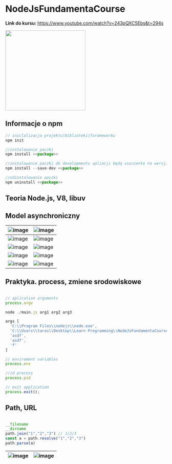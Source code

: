 # NodeJsFundamentaCourse

**Link do kursu:** https://www.youtube.com/watch?v=243pQXC5Ebs&t=294s


<img src=https://github.com/user-attachments/assets/8793df98-4f25-4134-b267-6500ea0e0ec6 height=250/>

## Informacje o npm 

```js
// iniclalizacja projektu|biblioteki|farameworku
npm init

//instalowanie paczki
npm install <<package>>

//instalowanie paczki do developmentu apliacji będą usuniente na wersji produkcyjnej
npm install --save-dev <<package>>

//odinstalowanie paczki
npm uninstall <<package>>
```

## Teoria Node.js, V8, libuv

## Model asynchroniczny 

|![image](https://github.com/user-attachments/assets/34b46cef-cf32-4f76-a78e-b713bcebf254)|![image](https://github.com/user-attachments/assets/82051128-5cf2-4c3f-bbe0-afb5dacbe359)|
|-|-|
|![image](https://github.com/user-attachments/assets/6b9c82ac-5eb5-40b9-bd73-6c49709201e4)|![image](https://github.com/user-attachments/assets/e99e98f1-e8e6-419d-8ed7-2860e2dbe820)|
|![image](https://github.com/user-attachments/assets/87ba17c2-2a92-4ec7-bd7b-1846ebacaf20)|![image](https://github.com/user-attachments/assets/8594cc72-e546-4dbd-86a7-8581f4e637cc)|
|![image](https://github.com/user-attachments/assets/a4cc3ef1-c162-4bcc-983a-537a89a18221)|![image](https://github.com/user-attachments/assets/f147e253-5b85-496a-b3ab-e49cea25b3e8)|
|![image](https://github.com/user-attachments/assets/0bd65092-5ea8-41fc-a428-c0cc70d94cd0)|![image](https://github.com/user-attachments/assets/4e129ee1-648d-4e90-b40d-6a01fda934fc)|

## Praktyka. process, zmiene srodowiskowe

```js

// aplication arguments
process.argv

node ./main.js arg1 arg2 arg3

args [
  'C:\\Program Files\\nodejs\\node.exe',
  'C:\\Users\\taras\\Desktop\\Learn Programming\\NodeJsFundamentaCourse\\project\\main.js',
  'asdf',
  'asdf',
  'f'
]

// envirement variables
process.env

//id process
process.pid

// exit application
process.exit();
```

## Path, URL

```js

__filename
__dirname
path.join("1","2","3") // 1/2/3
const a = path.resolve("1","2","3")
path.parse(a)
```

|![image](https://github.com/user-attachments/assets/6ace09b5-d0c9-4569-8746-d3392ff484f2)|![image](https://github.com/user-attachments/assets/8db4d9b0-1535-40f1-8616-990940d8849d)|
|-|-|



